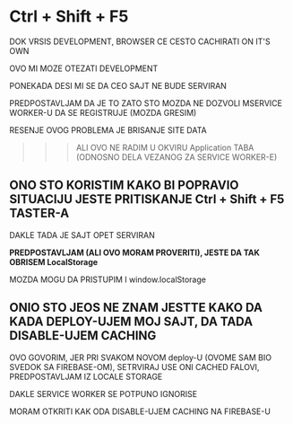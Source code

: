 # Ctrl + Shift + F5

DOK VRSIS DEVELOPMENT, BROWSER CE CESTO CACHIRATI ON IT'S OWN

OVO MI MOZE OTEZATI DEVELOPMENT

PONEKADA DESI MI SE DA CEO SAJT NE BUDE SERVIRAN

PREDPOSTAVLJAM DA JE TO ZATO STO MOZDA NE DOZVOLI MSERVICE WORKER-U DA SE REGISTRUJE (MOZDA GRESIM)

RESENJE OVOG PROBLEMA JE BRISANJE SITE DATA

>>> ALI OVO NE RADIM U OKVIRU Application TABA (ODNOSNO DELA VEZANOG ZA SERVICE WORKER-E)

## ONO STO KORISTIM KAKO BI POPRAVIO SITUACIJU JESTE PRITISKANJE Ctrl + Shift + F5 TASTER-A

DAKLE TADA JE SAJT OPET SERVIRAN

**PREDPOSTAVLJAM (ALI OVO MORAM PROVERITI), JESTE DA TAK OBRISEM LocalStorage**

MOZDA MOGU DA PRISTUPIM I window.localStorage

## ONIO STO JEOS NE ZNAM JESTTE KAKO DA KADA DEPLOY-UJEM MOJ SAJT, DA TADA DISABLE-UJEM CACHING

OVO GOVORIM, JER PRI SVAKOM NOVOM deploy-U (OVOME SAM BIO SVEDOK SA FIREBASE-OM), SETRVIRAJ USE ONI CACHED FALOVI, PREDPOSTAVLJAM IZ LOCALE STORAGE

DAKLE SERVICE WORKER SE POTPUNO IGNORISE

MORAM OTKRITI KAK ODA DISABLE-UJEM CACHING NA FIREBASE-U